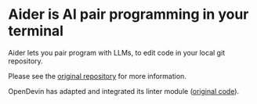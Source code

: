 # Aider is AI pair programming in your terminal

Aider lets you pair program with LLMs,
to edit code in your local git repository.

Please see the [original repository](https://github.com/paul-gauthier/aider) for more information.

OpenDevin has adapted and integrated its linter module ([original code](https://github.com/paul-gauthier/aider/blob/main/aider/linter.py)).
